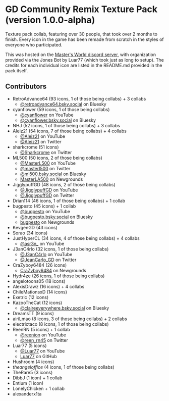 # GD Community Remix Texture Pack (version 1.0.0-alpha)
Texture pack collab, featuring over 30 people, that took over 2 months to finish.
Every icon in the game has been remade from scratch in the styles of everyone who participated.

This was hosted on the [Master's World discord server](https://discord.gg/tFUyJw5), with organization provided via the Jones Bot by Luar77 (which took just as long to setup).
The credits for each individual icon are listed in the README.md provided in the pack itself.

## Contributors
- RetroAdvance64       (93 icons, 1 of those being collabs) + 3 collabs
	- [@retroadvance64.bsky.social](https://bsky.app/profile/retroadvance64.bsky.social) on Bluesky
- cyanflower           (59 icons, 1 of those being collabs)
	- [@cyanflower](https://www.youtube.com/@cyanflower) on YouTube
	- [@cyanflower.bsky.social](https://bsky.app/profile/cyanflower.bsky.social) on Bluesky
- NHJ                  (52 icons, 1 of those being collabs) + 3 collabs
- Aleiz21              (54 icons, 7 of those being collabs) + 4 collabs
	- [@Aleiz21](https://www.youtube.com/@Aleiz21) on YouTube
	- [@Aleiz21](https://twitter.com/Aleiz21) on Twitter
- sharkcrome           (51 icons)
	- [@Sharkcrome](https://twitter.com/Sharkcrome) on Twitter
- ML500                (50 icons, 2 of those being collabs)
	- [@MasterL500](https://www.youtube.com/@MasterL500) on YouTube
	- [@masterl500](https://twitter.com/masterl500) on Twitter
	- [@ml500.bsky.social](https://bsky.app/profile/ml500.bsky.social) on Bluesky
	- [MasterLA500](https://MasterLA500.newgrounds.com) on Newgrounds
- JigglypuffGD         (48 icons, 2 of those being collabs)
	- [@JigglypuffGD](https://www.youtube.com/@JigglypuffGD) on YouTube
	- [@JigglypuffGD](https://twitter.com/JigglypuffGD) on Twitter
- Drian114             (46 icons, 1 of those being collabs) + 1 collab
- bugpesto             (45 icons) + 1 collab
	- [@bugpesto](https://www.youtube.com/@bugpesto) on YouTube
	- [@bugpesto.bsky.social](https://bsky.app/profile/bugpesto.bsky.social) on Bluesky
	- [bugpesto](https://bugpesto.newgrounds.com) on Newgrounds
- KevgenGD             (43 icons)
- Sorao                (34 icons)
- JustHyperCL          (34 icons, 4 of those being collabs) + 4 collabs
	- [@asr3n_](https://www.youtube.com/@asr3n_) on YouTube
- J3anC4rlo            (32 icons, 1 of those being collabs)
	- [@J3anC4rlo](https://www.youtube.com/@J3anC4rlo) on YouTube
	- [@JeanCarlo_GD](https://twitter.com/JeanCarlo_GD) on Twitter
- CraZyboy6484         (26 icons)
	- [CraZyboy6484](https://CraZyboy6484.newgrounds.com) on Newgrounds
- Hydr4ze              (26 icons, 1 of those being collabs)
- angelotoons05        (18 icons)
- AlexisDrawz          (16 icons) + 4 collabs
- ChileMationsxD       (14 icons)
- Exetric              (12 icons)
- KazooTheCat          (12 icons)
	- [@claireeverywhere.bsky.social](https://bsky.app/profile/claireeverywhere.bsky.social) on Bluesky
- DreamsTT             (9 icons)
- airiLmao             (8 icons, 3 of those being collabs) + 2 collabs
- electrictaco         (8 icons, 1 of those being collabs)
- ReenRN               (5 icons) + 1 collab
	- [@reenion](https://www.youtube.com/@reenion) on YouTube
	- [@reen_rn45](https://twitter.com/reen_rn45) on Twitter
- Luar77               (5 icons)
	- [@Luar77](https://www.youtube.com/@Luar77) on YouTube
	- [Luar77](https://github.com/Luar77) on GitHub
- Hushroom             (4 icons)
- _theangeloffice_     (4 icons, 1 of those being collabs)
- TheRare5             (3 icons)
- DibbJ                (1 icon) + 1 collab
- Entium               (1 icon)
- LonelyChicken         + 1 collab
- alexanderx1ta        
